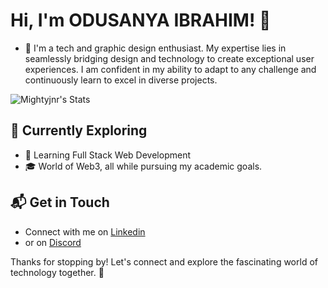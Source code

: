 # Hi, I'm ODUSANYA IBRAHIM! 👋
- 🔭 I'm a tech and graphic design enthusiast. My expertise lies in seamlessly bridging design and technology to create exceptional user experiences. I am confident in my ability to adapt to any challenge and continuously learn to excel in diverse projects.
  
<!--
I am a CS student at University of the People-UoP, highly skilled and versatile graphic designer with a burning passion for software development. I possess advanced skills in frontend technologies such as HTML, CSS, and JavaScript, as well as backend development using C#. My expertise lies in seamlessly bridging design and technology to create exceptional user experiences. I am confident in my ability to adapt to any challenge and continuously learn to excel in diverse projects.
-->
![Mightyjnr's Stats](https://github-readme-stats.vercel.app/api?username=mightyjnr&theme=vue-dark&show_icons=true&hide_border=true&count_private=true)
<!--
## 🚀 About Me

  - 🔭 I'm a tech and graphic design enthusiast. My expertise lies in seamlessly bridging design and technology to create exceptional user experiences. I am confident in my ability to adapt to any challenge and continuously learn to excel in diverse projects.
-->
## 🌱 Currently Exploring

  - 🚀 Learning Full Stack Web Development
  - 🎓 World of Web3, all while pursuing my academic goals.

## 📬 Get in Touch

- Connect with me on [Linkedin](https://www.linkedin.com/in/ibrahim-odusanya)
- or on [Discord](http://discordapp.com/users/1269485742279888999)

Thanks for stopping by! Let's connect and explore the fascinating world of technology together. 🚀



<!--
**MIGHTYJNR/MIGHTYJNR** is a ✨ _special_ ✨ repository because its `README.md` (this file) appears on your GitHub profile.

Here are some ideas to get you started:

- 🔭 I’m currently working on ...
- 🌱 I’m currently learning ...
- 👯 I’m looking to collaborate on ...
- 🤔 I’m looking for help with ...
- 💬 Ask me about ...
- 📫 How to reach me: ...
- 😄 Pronouns: ...
- ⚡ Fun fact: ...
-->
